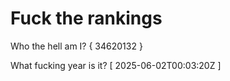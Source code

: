 # Fuck the rankings

Who the hell am I?
{ 34620132 }

What fucking year is it?
[ 2025-06-02T00:03:20Z ]
